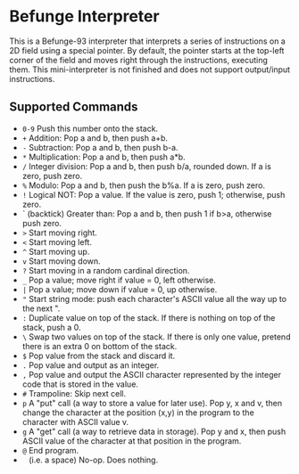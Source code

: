 # Befunge Interpreter
This is a Befunge-93 interpreter that interprets a series of instructions on a 2D field using a special pointer. By default, the pointer starts at the top-left corner of the field and moves right through the instructions, executing them.
This mini-interpreter is not finished and does not support output/input instructions.

## Supported Commands
- `0-9` Push this number onto the stack.
- `+` Addition: Pop a and b, then push a+b.
- `-` Subtraction: Pop a and b, then push b-a.
- `*` Multiplication: Pop a and b, then push a*b.
- `/` Integer division: Pop a and b, then push b/a, rounded down. If a is zero, push zero.
- `%` Modulo: Pop a and b, then push the b%a. If a is zero, push zero.
- `!` Logical NOT: Pop a value. If the value is zero, push 1; otherwise, push zero.
- \` (backtick) Greater than: Pop a and b, then push 1 if b>a, otherwise push zero.
- `>` Start moving right.
- `<` Start moving left.
- `^` Start moving up.
- `v` Start moving down.
- `?` Start moving in a random cardinal direction.
- `_` Pop a value; move right if value = 0, left otherwise.
- `|` Pop a value; move down if value = 0, up otherwise.
- `"` Start string mode: push each character's ASCII value all the way up to the next ".
- `:` Duplicate value on top of the stack. If there is nothing on top of the stack, push a 0.
- `\` Swap two values on top of the stack. If there is only one value, pretend there is an extra 0 on bottom of the stack.
- `$` Pop value from the stack and discard it.
- `.` Pop value and output as an integer.
- `,` Pop value and output the ASCII character represented by the integer code that is stored in the value.
- `#` Trampoline: Skip next cell.
- `p` A "put" call (a way to store a value for later use). Pop y, x and v, then change the character at the position (x,y) in the program to the character with ASCII value v.
- `g` A "get" call (a way to retrieve data in storage). Pop y and x, then push ASCII value of the character at that position in the program.
- `@` End program.
- ` ` (i.e. a space) No-op. Does nothing.
